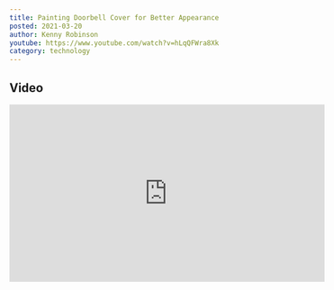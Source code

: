 ```yaml
---
title: Painting Doorbell Cover for Better Appearance
posted: 2021-03-20
author: Kenny Robinson
youtube: https://www.youtube.com/watch?v=hLqQFWra8Xk
category: technology
---
```


## Video

<iframe width="560" height="315" src="https://www.youtube.com/embed/?v=hLqQFWra8Xk" frameborder="0" allow="autoplay; encrypted-media" allowfullscreen class="youtube"></iframe>

